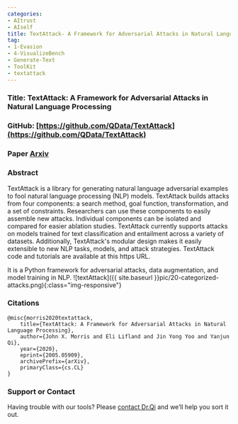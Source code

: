 ```yaml
---
categories:
- AItrust
- AIself
title: TextAttack- A Framework for Adversarial Attacks in Natural Language Processing
tag:
- 1-Evasion
- 4-VisualizeBench
- Generate-Text
- ToolKit
- textattack
---
```


<a name="TextAttack"></a>

### Title: TextAttack: A Framework for Adversarial Attacks in Natural Language Processing


### GitHub: [https://github.com/QData/TextAttack](https://github.com/QData/TextAttack)

### Paper [Arxiv](https://arxiv.org/abs/2005.05909)


### Abstract
TextAttack is a library for generating natural language adversarial examples to fool natural language processing (NLP) models. TextAttack builds attacks from four components: a search method, goal function, transformation, and a set of constraints. Researchers can use these components to easily assemble new attacks. Individual components can be isolated and compared for easier ablation studies. TextAttack currently supports attacks on models trained for text classification and entailment across a variety of datasets. Additionally, TextAttack's modular design makes it easily extensible to new NLP tasks, models, and attack strategies. TextAttack code and tutorials are available at this https URL.


It is a Python framework for adversarial attacks, data augmentation, and model training in NLP.
![textAttack]({{ site.baseurl }}pic/20-categorized-attacks.png){:class="img-responsive"}




### Citations

```
@misc{morris2020textattack,
    title={TextAttack: A Framework for Adversarial Attacks in Natural Language Processing},
    author={John X. Morris and Eli Lifland and Jin Yong Yoo and Yanjun Qi},
    year={2020},
    eprint={2005.05909},
    archivePrefix={arXiv},
    primaryClass={cs.CL}
}
```


### Support or Contact


Having trouble with our tools? Please [contact Dr.Qi](https://github.com/QData/TextAttack) and we’ll help you sort it out.

